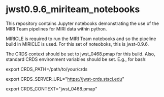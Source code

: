 # jwst0.9.6_miriteam_notebooks

This repository contains Jupyter notebooks demonstrating the use of the MIRI Team pipelines for MIRI data within python.

MIRICLE is required to run the MIRI Team notebooks and so the pipeline build in MIRICLE is used. For this set of noteoboks, this is jwst-0.9.6.

The CRDS context should be set to jwst_0468.pmap for this build. Also, standard CRDS environment variables should be set. E.g., for bash:

export CRDS_PATH=/path/to/your/crds

export CRDS_SERVER_URL="https://jwst-crds.stsci.edu"

export CRDS_CONTEXT="jwst_0468.pmap"
